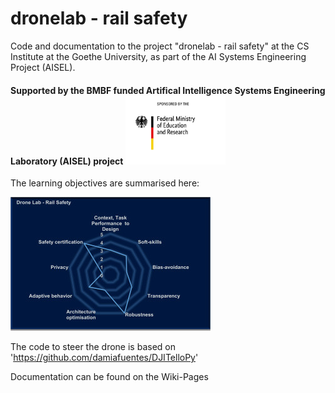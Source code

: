 # dronelab - rail safety
Code and documentation to the project "dronelab - rail safety" at the CS Institute at the Goethe University, as part of the AI Systems Engineering Project (AISEL).
#### Supported by the BMBF funded Artifical Intelligence Systems Engineering Laboratory (AISEL) project  <img src="pics/BMBF_gefoerdert_2017_en.jpg" width="160">


The learning objectives are summarised here:

![AI Systems Engineering Learnign Matrix](https://github.com/ccc-frankfurt/dronelab/blob/f1f6b3fda8a25b2cc3870c4a9cf456e4ac5e7af3/pics/AILearningMatrix.jpg?raw=true)


The code to steer the drone is based on 'https://github.com/damiafuentes/DJITelloPy'


Documentation can be found on the Wiki-Pages
